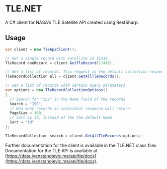 # TLE.NET
A C# client for NASA's TLE Satellite API created using RestSharp.

## Usage

```C#
var client = new TleApiClient();

// Get a single record with satellite id 11416.
TleRecord oneRecord = client.GetTleRecord(11416);

// Get a list of records. This request is the default collection response.
TleRecordCollection all = client.GetAllTleRecords();

// Get a list of records with certain query parameters.
var options = new TleRecordCollectionOptions()
{
  // Search for "ISS" in the Name field of the records
  Search = "ISS",
  // How many records an individual response will return
  PageSize = 100,
  // Sort by Id, instead of the the default Name
  Sort = "id"
};

TleRecordCollection search = client.GetAllTleRecords(options);
```

Further documentation for the client is available in the TLE.NET class files. 
Documentation for the TLE API is available at [https://data.ivanstanojevic.me/api/tle/docs](https://data.ivanstanojevic.me/api/tle/docs).
